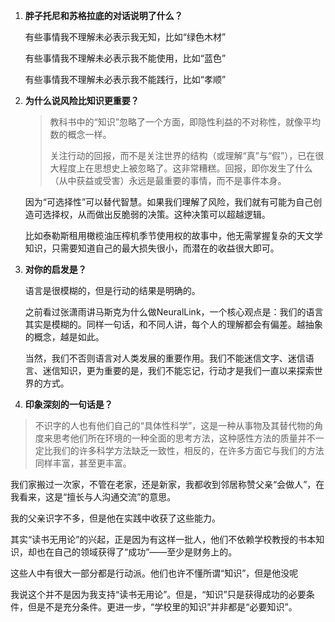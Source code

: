 1. **胖子托尼和苏格拉底的对话说明了什么？**

   有些事情我不理解未必表示我无知，比如“绿色木材”

   有些事情我不理解未必表示我不能使用，比如“蓝色”

   有些事情我不理解未必表示我不能践行，比如“孝顺”

   

2. **为什么说风险比知识更重要？**

   > 教科书中的“知识”忽略了一个方面，即隐性利益的不对称性，就像平均数的概念一样。
   >
   > 关注行动的回报，而不是关注世界的结构（或理解“真”与“假”），已在很大程度上在思想史上被忽略了。这非常糟糕。回报，即你发生了什么（从中获益或受害）永远是最重要的事情，而不是事件本身。

   因为“可选择性”可以替代智慧。如果我们理解了风险，我们就有可能为自己创造可选择权，从而做出反脆弱的决策。这种决策可以超越逻辑。

   比如泰勒斯租用橄榄油压榨机季节使用权的故事中，他无需掌握复杂的天文学知识，只需要知道自己的最大损失很小，而潜在的收益很大即可。

   

3. **对你的启发是？**

   语言是很模糊的，但是行动的结果是明确的。

   之前看过张潇雨讲马斯克为什么做NeuralLink，一个核心观点是：我们的语言其实是模糊的。同样一句话，和不同人讲，每个人的理解都会有偏差。越抽象的概念，越是如此。

   当然，我们不否则语言对人类发展的重要作用。我们不能迷信文字、迷信语言、迷信知识，更为重要的是，我们不能忘记，行动才是我们一直以来探索世界的方式。

   

4. **印象深刻的一句话是？**

> 不识字的人也有他们自己的“具体性科学”，这是一种从事物及其替代物的角度来思考他们所在环境的一种全面的思考方法，这种感性方法的质量并不一定比我们的许多科学方法缺乏一致性，相反的，在许多方面它与我们的方法同样丰富，甚至更丰富。

我们家搬过一次家，不管在老家，还是新家，我都收到邻居称赞父亲“会做人”，在我看来，这是“擅长与人沟通交流”的意思。

我的父亲识字不多，但是他在实践中收获了这些能力。

其实“读书无用论”的兴起，正是因为有这样一批人，他们不依赖学校教授的书本知识，却也在自己的领域获得了“成功”——至少是财务上的。

这些人中有很大一部分都是行动派。他们也许不懂所谓“知识”，但是他没呢

我说这个并不是因为我支持“读书无用论”。但是，“知识”只是获得成功的必要条件，但是不是充分条件。更进一步，“学校里的知识”并非都是“必要知识”。